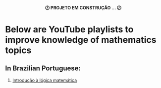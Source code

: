 <h4 align="center">
  🕖 PROJETO EM CONSTRUÇÃO ... 🕖
</h4>

# Below are YouTube playlists to improve knowledge of mathematics topics
## In Brazilian Portuguese: 

1. [Introdução à lógica matemática](https://youtube.com/playlist?list=PL7RjLI0hJPfClF1VUbV6rxEKhisvGKeiI&si=dBaOMO6Y2CMkelf_) 
